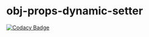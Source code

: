 # obj-props-dynamic-setter

[![Codacy Badge](https://api.codacy.com/project/badge/Grade/319a54202e8945e287b52b5ad2b8b9e0)](https://app.codacy.com/manual/Molnix888/obj-props-dynamic-setter?utm_source=github.com&utm_medium=referral&utm_content=Molnix888/obj-props-dynamic-setter&utm_campaign=Badge_Grade_Settings)